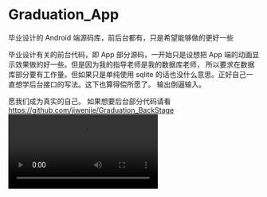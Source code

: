 # Graduation_App
毕业设计的 Android 端源码库，前后台都有，只是希望能够做的更好一些

毕业设计有关的前台代码，即 App 部分源码，一开始只是设想把 App 端的动画显示效果做的好一些。但是因为我的指导老师是我的数据库老师，
所以要求在数据库部分要有工作量。但如果只是单纯使用 sqlite 的话也没什么意思。正好自己一直想学后台接口的写法。这下也算得偿所愿了。
输出倒逼输入。

愿我们成为真实的自己。
如果想要后台部分代码请看 https://github.com/jiwenjie/Graduation_BackStage
![](image/01.mp4)
